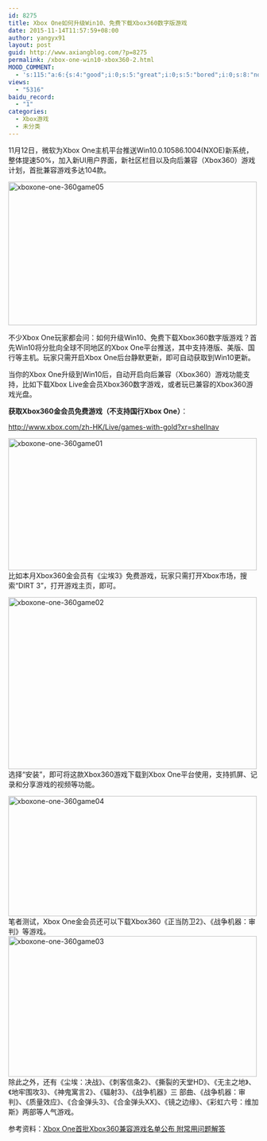 ```yaml
---
id: 8275
title: Xbox One如何升级Win10、免费下载Xbox360数字版游戏
date: 2015-11-14T11:57:59+08:00
author: yangyx91
layout: post
guid: http://www.axiangblog.com/?p=8275
permalink: /xbox-one-win10-xbox360-2.html
MOOD_COMMENT:
  - 's:115:"a:6:{s:4:"good";i:0;s:5:"great";i:0;s:5:"bored";i:0;s:8:"nonsense";i:0;s:13:"notunderstand";i:0;s:7:"passing";i:0;}";'
views:
  - "5316"
baidu_record:
  - "1"
categories:
  - Xbox游戏
  - 未分类
---
```

11月12日，微软为Xbox One主机平台推送Win10.0.10586.1004(NXOE)新系统，整体提速50%，加入新UI用户界面，新社区栏目以及向后兼容（Xbox360）游戏计划，首批兼容游戏多达104款。

<a href="http://www.axiangblog.com/wp-content/uploads/2015/11/xboxone-one-360game05.jpg" target="_blank"  rel="nofollow" ><img loading="lazy" class="aligncenter size-full wp-image-8280" src="http://www.axiangblog.com/wp-content/uploads/2015/11/xboxone-one-360game05.jpg" alt="xboxone-one-360game05" width="500" height="289" /></a><!--more-->

不少Xbox One玩家都会问：如何升级Win10、免费下载Xbox360数字版游戏？首先Win10将分批向全球不同地区的Xbox One平台推送，其中支持港版、美版、国行等主机。玩家只需开启Xbox One后台静默更新，即可自动获取到Win10更新。

当你的Xbox One升级到Win10后，自动开启向后兼容（Xbox360）游戏功能支持，比如下载Xbox Live金会员Xbox360数字游戏，或者玩已兼容的Xbox360游戏光盘。

**获取Xbox360金会员免费游戏（不支持国行Xbox One）**：

<a href="http://www.xbox.com/zh-HK/Live/games-with-gold?xr=shellnav" target="_blank" rel="nofollow" >http://www.xbox.com/zh-HK/Live/games-with-gold?xr=shellnav</a>

<a href="http://www.axiangblog.com/wp-content/uploads/2015/11/xboxone-one-360game01.jpg" target="_blank"  rel="nofollow" ><img loading="lazy" class="aligncenter size-full wp-image-8276" src="http://www.axiangblog.com/wp-content/uploads/2015/11/xboxone-one-360game01.jpg" alt="xboxone-one-360game01" width="500" height="266" /></a>比如本月Xbox360金会员有《尘埃3》免费游戏，玩家只需打开Xbox市场，搜索“DIRT 3”，打开游戏主页，即可。

<a href="http://www.axiangblog.com/wp-content/uploads/2015/11/xboxone-one-360game02.jpg" target="_blank"  rel="nofollow" ><img loading="lazy" class="aligncenter size-full wp-image-8277" src="http://www.axiangblog.com/wp-content/uploads/2015/11/xboxone-one-360game02.jpg" alt="xboxone-one-360game02" width="500" height="346" /></a>选择“安装”，即可将这款Xbox360游戏下载到Xbox One平台使用，支持抓屏、记录和分享游戏的视频等功能。

<a href="http://www.axiangblog.com/wp-content/uploads/2015/11/xboxone-one-360game04.jpg" target="_blank"  rel="nofollow" ><img loading="lazy" class="aligncenter size-full wp-image-8279" src="http://www.axiangblog.com/wp-content/uploads/2015/11/xboxone-one-360game04.jpg" alt="xboxone-one-360game04" width="500" height="242" /></a>笔者测试，Xbox One金会员还可以下载Xbox360《正当防卫2》、《战争机器：审判》等游戏。<a href="http://www.axiangblog.com/wp-content/uploads/2015/11/xboxone-one-360game03.jpg" target="_blank"  rel="nofollow" ><img loading="lazy" class="aligncenter size-full wp-image-8278" src="http://www.axiangblog.com/wp-content/uploads/2015/11/xboxone-one-360game03.jpg" alt="xboxone-one-360game03" width="500" height="283" /></a>除此之外，还有《尘埃：决战》、《刺客信条2》、《撕裂的天堂HD》、《无主之地》、《地牢围攻3》、《神鬼寓言2》、《辐射3》、《战争机器》三 部曲、《战争机器：审判》、《质量效应》、《合金弹头3》、《合金弹头XX》、《镜之边缘》、《彩虹六号：维加斯》两部等人气游戏。

参考资料：<a href="http://www.axiangblog.com/xbox-one-backward-compatibility.html" target="_blank" rel="nofollow" >Xbox One首批Xbox360兼容游戏名单公布 附常用问题解答</a>

&nbsp;